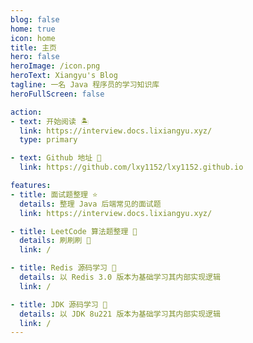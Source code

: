 ```yaml
---
blog: false
home: true
icon: home
title: 主页
hero: false
heroImage: /icon.png
heroText: Xiangyu's Blog
tagline: 一名 Java 程序员的学习知识库
heroFullScreen: false

action:
- text: 开始阅读 🏝️
  link: https://interview.docs.lixiangyu.xyz/
  type: primary

- text: Github 地址 🔮
  link: https://github.com/lxy1152/lxy1152.github.io

features:
- title: 面试题整理 ⭐
  details: 整理 Java 后端常见的面试题
  link: https://interview.docs.lixiangyu.xyz/

- title: LeetCode 算法题整理 🤿
  details: 刷刷刷 🛫
  link: /

- title: Redis 源码学习 🦅
  details: 以 Redis 3.0 版本为基础学习其内部实现逻辑
  link: /

- title: JDK 源码学习 🐖
  details: 以 JDK 8u221 版本为基础学习其内部实现逻辑
  link: /
---
```


